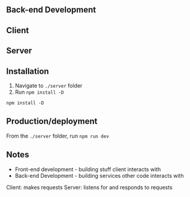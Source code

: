 ## Back-end Development

## Client


## Server

## Installation

1. Navigate to `./server` folder
2. Run `npm install -D`

`npm install -D`

## Production/deployment

From the `./server` folder, run `npm run dev`

## Notes

- Front-end development - building stuff client interacts with
- Back-end Development - building services other code interacts with

Client: makes requests
Server: listens for and responds to requests
